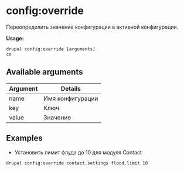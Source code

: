 # config:override
Переопределить значение конфигурации в активной конфигурации.

**Usage:**
```
drupal config:override [arguments]
co
```

## Available arguments
Argument | Details
---------|-------------
name | Имя конфигурации
key | Ключ
value | Значение

## Examples
* Установить лимит флуда до 10 для модуля Contact
```
drupal config:override contact.settings flood.limit 10
```
